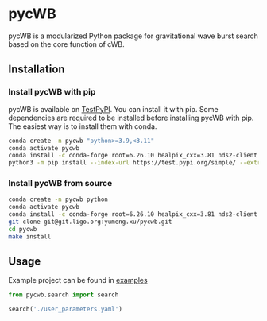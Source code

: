 # pycWB

pycWB is a modularized Python package for gravitational wave burst search based on the core function of cWB.

## Installation

### Install pycWB with pip

pycWB is available on [TestPyPI](https://test.pypi.org/project/pycwb/). You can install it with pip.
Some dependencies are required to be installed before installing pycWB with pip. 
The easiest way is to install them with conda.

```bash
conda create -n pycwb "python>=3.9,<3.11"
conda activate pycwb
conda install -c conda-forge root=6.26.10 healpix_cxx=3.81 nds2-client python-nds2-client lalsuite setuptools_scm cmake pkg-config
python3 -m pip install --index-url https://test.pypi.org/simple/ --extra-index-url https://pypi.org/simple/ --no-deps pycwb
```

### Install pycWB from source

```bash
conda create -n pycwb python
conda activate pycwb
conda install -c conda-forge root=6.26.10 healpix_cxx=3.81 nds2-client python-nds2-client lalsuite setuptools_scm cmake pkg-config
git clone git@git.ligo.org:yumeng.xu/pycwb.git
cd pycwb
make install
```

## Usage

Example project can be found in [examples](./examples)

```python
from pycwb.search import search

search('./user_parameters.yaml')
```

[//]: # (# pycWB)

[//]: # ()
[//]: # (This is python wrapper of `cWB`)

[//]: # ()
[//]: # (## What does this package do)

[//]: # ()
[//]: # (- [x] Generate `ini` and `yaml` configuration file with python script)

[//]: # (- [x] Initialize `ROOT` and `cwb` with `ini` file &#40;replacing `root_logon.c` and bash files&#41;)

[//]: # (- [x] Run `inet2G` job with `yaml` file &#40;replacing `user_parameters.c`&#41;)

[//]: # ()
[//]: # (## Install cWB)

[//]: # ()
[//]: # (Check [installation guide]&#40;./docs/0.installation_guide.md&#41; to simply install `cWB` with conda)

[//]: # ()
[//]: # (## Generate config files)

[//]: # ()
[//]: # (Run the following script to generate `config.ini` and the sample `user_parameters.yaml`)

[//]: # (in your working directory)

[//]: # ()
[//]: # (```bash)

[//]: # (pyburst_gen_config --cwb_install <path to cwb install> --cwb_source <path to cwb source> --work_dir <path to work dir>)

[//]: # (```)

[//]: # ()
[//]: # (edit these two files to fit your environment and your job)

[//]: # ()
[//]: # (## Initialize pycWB)

[//]: # ()
[//]: # (The [initialisation guide]&#40;./docs/1.initialisation_guide.md&#41; can help you understand the detail of the environment setup)

[//]: # (and library loading with python. This processing is coded in the class `pycWB`. If you are not interested in the detail,)

[//]: # (you can directly initialize the `cWB` with)

[//]: # ()
[//]: # (```python)

[//]: # (from pycwb import pycWB)

[//]: # ()
[//]: # (cwb = pycWB&#40;'./config.ini'&#41;  # config file path)

[//]: # (ROOT = cwb.ROOT)

[//]: # (gROOT = cwb.gROOT)

[//]: # (```)

[//]: # ()
[//]: # (Required directories will be automatically created unless you initialize)

[//]: # (with `pycWB&#40;'./config.ini', create_dirs=False&#41;`)

[//]: # ()
[//]: # (## Run analysis)

[//]: # ()
[//]: # (The project can be setup with original `.c` file as well as `.yaml` config file,)

[//]: # (see [example]&#40;./examples/MultiStages2G/user_parameters.yaml&#41;.)

[//]: # ()
[//]: # (> The compatibility of `ROOT TBroswer` with macos still need to be fixed)

[//]: # (> This project is tested with macos, linux should be fine in princple.)

[//]: # ()
[//]: # (### with `.c` config file)

[//]: # ()
[//]: # (The [Example : interactive multistages 2G analysis]&#40;./docs/2.test_interactive_multistages_2G_analysis.md&#41; contains a)

[//]: # (full example to run the `pycWB`)

[//]: # ()
[//]: # (### with `.yaml` config file &#40;recommended&#41;)

[//]: # ()
[//]: # (If you don't want to setup a cwb run with c file `user_parameters.c`,)

[//]: # (you can setup an analysis with `yaml` config file.)

[//]: # ()
[//]: # (#### A quick example)

[//]: # ()
[//]: # (```python)

[//]: # (from pycwb import pycWB, tools)

[//]: # ()
[//]: # (cwb = pycWB&#40;'./config.ini'&#41;  # config file path)

[//]: # (ROOT = cwb.ROOT)

[//]: # (gROOT = cwb.gROOT)

[//]: # ()
[//]: # (# create frame file)

[//]: # ()
[//]: # (tools.create_frame_noise&#40;gROOT, ROOT&#41;)

[//]: # (tools.setup_sim_data&#40;['H1','L1','V1']&#41;)

[//]: # ()
[//]: # (# run full `cwb_inet2G` analysis)

[//]: # ()
[//]: # (job_id = 1)

[//]: # (job_stage = 'FULL')

[//]: # (job_file = './user_parameters.yaml')

[//]: # (inet_option = '--tool emax --level 8  --draw true')

[//]: # (cwb.cwb_inet2G&#40;job_id, job_file, job_stage, inet_option=inet_option&#41;)

[//]: # (```)

[//]: # ()
[//]: # (> The reason to choose `yaml` is that it can support more complicated types compare to `ini` and)

[//]: # (> much close to python compare to `json`)

[//]: # (>)

[//]: # (> "YAML" will be checked by `jsonschema` with file `config/user_parameters_schema.py`)

[//]: # (> and converted to C code to run with `pyROOT`)
